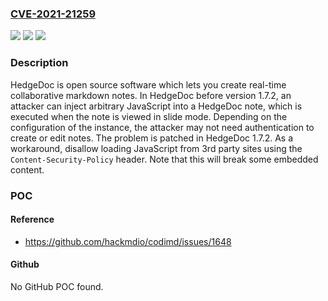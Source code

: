 ### [CVE-2021-21259](https://cve.mitre.org/cgi-bin/cvename.cgi?name=CVE-2021-21259)
![](https://img.shields.io/static/v1?label=Product&message=hedgedoc&color=blue)
![](https://img.shields.io/static/v1?label=Version&message=n%2Fa&color=blue)
![](https://img.shields.io/static/v1?label=Vulnerability&message=CWE-79%20Cross-site%20Scripting%20(XSS)&color=brighgreen)

### Description

HedgeDoc is open source software which lets you create real-time collaborative markdown notes. In HedgeDoc before version 1.7.2, an attacker can inject arbitrary JavaScript into a HedgeDoc note, which is executed when the note is viewed in slide mode. Depending on the configuration of the instance, the attacker may not need authentication to create or edit notes. The problem is patched in HedgeDoc 1.7.2. As a workaround, disallow loading JavaScript from 3rd party sites using the `Content-Security-Policy` header. Note that this will break some embedded content.

### POC

#### Reference
- https://github.com/hackmdio/codimd/issues/1648

#### Github
No GitHub POC found.

